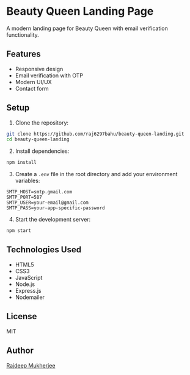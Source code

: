 # Beauty Queen Landing Page

A modern landing page for Beauty Queen with email verification functionality.

## Features

- Responsive design
- Email verification with OTP
- Modern UI/UX
- Contact form

## Setup

1. Clone the repository:
```bash
git clone https://github.com/raj6297bahu/beauty-queen-landing.git
cd beauty-queen-landing
```

2. Install dependencies:
```bash
npm install
```

3. Create a `.env` file in the root directory and add your environment variables:
```
SMTP_HOST=smtp.gmail.com
SMTP_PORT=587
SMTP_USER=your-email@gmail.com
SMTP_PASS=your-app-specific-password
```

4. Start the development server:
```bash
npm start
```

## Technologies Used

- HTML5
- CSS3
- JavaScript
- Node.js
- Express.js
- Nodemailer

## License

MIT

## Author

[Rajdeep Mukherjee](https://github.com/raj6297bahu)
